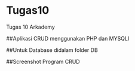 # Tugas10
Tugas 10 Arkademy

##Aplikasi CRUD menggunakan PHP dan MYSQLI

##Untuk Database didalam folder DB

##Screenshot Program CRUD
